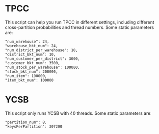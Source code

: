 # TPCC
This script can help you run TPCC in different settings, including different cross-partition probabilities and thread numbers. Some static parameters are: 

```
"num_warehouse": 24,
"warehouse_bkt_num": 24,
"num_district_per_warehouse": 10,
"district_bkt_num": 10,
"num_customer_per_district": 3000,
"customer_bkt_num": 3500,
"num_stock_per_warehouse": 100000,
"stock_bkt_num": 200000,
"num_item": 100000,
"item_bkt_num": 100000
```

# YCSB
This script only runs YCSB with 40 threads. Some static parameters are:

```
"partition_num": 8,
"keysPerPartition": 307200
```
